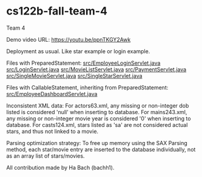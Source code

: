 # cs122b-fall-team-4

Team 4

Demo video URL: https://youtu.be/ppnTKGY2Awk

Deployment as usual. Like star example or login example.

Files with PreparedStatement:
    [src/EmployeeLoginServlet.java](https://github.com/uci-jherold2-teaching/cs122b-fall-team-4/blob/main/src/EmployeeLoginServlet.java)
    [src/LoginServlet.java](https://github.com/uci-jherold2-teaching/cs122b-fall-team-4/blob/main/src/LoginServlet.java)
    [src/MovieListServlet.java](https://github.com/uci-jherold2-teaching/cs122b-fall-team-4/blob/main/src/MovieListServlet.java)
    [src/PaymentServlet.java](https://github.com/uci-jherold2-teaching/cs122b-fall-team-4/blob/main/src/PaymentServlet.java)
    [src/SingleMovieServlet.java](https://github.com/uci-jherold2-teaching/cs122b-fall-team-4/blob/main/src/SingleMovieServlet.java)
    [src/SingleStarServlet.java](https://github.com/uci-jherold2-teaching/cs122b-fall-team-4/blob/main/src/SingleStarServlet.java)
    
Files with CallableStatement, inheriting from PreparedStatement:
    [src/EmployeeDashboardServlet.java](https://github.com/uci-jherold2-teaching/cs122b-fall-team-4/blob/main/src/EmployeeDashboardServlet.java)
        
Inconsistent XML data:
    For actors63.xml, any missing or non-integer dob listed is considered 'null' when inserting to database.
    For mains243.xml, any missing or non-integer movie year is considered '0' when inserting to database.
    For casts124.xml, stars listed as 'sa' are not considered actual stars, and thus not linked to a movie.
    
Parsing optimization strategy:
    To free up memory using the SAX Parsing method, each star/movie entry are inserted to the database individually, not as an array list of stars/movies.

All contribution made by Ha Bach (bachh1).
